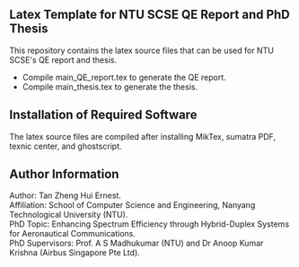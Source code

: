 ## Latex Template for NTU SCSE QE Report and PhD Thesis ##
This repository contains the latex source files that can be used for NTU SCSE's QE report and thesis.
- Compile main_QE_report.tex to generate the QE report.
- Compile main_thesis.tex to generate the thesis.

## Installation of Required Software ##
The latex source files are compiled after installing MikTex, sumatra PDF, texnic center, and ghostscript.

## Author Information ##
Author: Tan Zheng Hui Ernest.  
Affiliation: School of Computer Science and Engineering, Nanyang Technological University (NTU).  
PhD Topic: Enhancing Spectrum Efficiency through Hybrid-Duplex Systems for Aeronautical Communications.  
PhD Supervisors: Prof. A S Madhukumar (NTU) and Dr Anoop Kumar Krishna (Airbus Singapore Pte Ltd).  